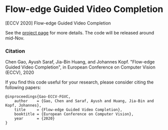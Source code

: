 # Flow-edge Guided Video Completion
[ECCV 2020] Flow-edge Guided Video Completion 

See the [project page](http://chengao.vision/FGVC/) for more details. The code will be released around mid-Nov.

### Citation

Chen Gao, Ayush Saraf, Jia-Bin Huang, and Johannes Kopf. "Flow-edge Guided Video Completion", in European Conference on Computer Vision (ECCV), 2020

If you find this code useful for your research, please consider citing the following papers:

	@inproceedings{Gao-ECCV-FGVC,
	    author    = {Gao, Chen and Saraf, Ayush and Huang, Jia-Bin and Kopf, Johannes}, 
	    title     = {Flow-edge Guided Video Completion}, 
	    booktitle = {European Conference on Computer Vision},
	    year      = {2020}
	}
